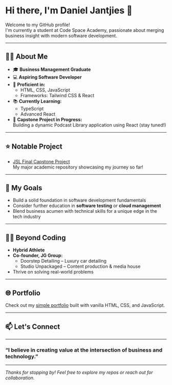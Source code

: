 # Hi there, I'm Daniel Jantjies 👋

Welcome to my GitHub profile!  
I'm currently a student at Code Space Academy, passionate about merging business insight with modern software development.

---

## 👨‍💻 About Me

- 🎓 **Business Management Graduate**  
- 💻 **Aspiring Software Developer**  
- 🚀 **Proficient in:**  
  - HTML, CSS, JavaScript  
  - Frameworks: Tailwind CSS & React  
- 📚 **Currently Learning:**  
  - TypeScript  
  - Advanced React  
- 🎯 **Capstone Project in Progress:**  
  Building a dynamic Podcast Library application using React (stay tuned!)

---

## ⭐ Notable Project

- [JSL Final Capstone Project](https://danieljantjies3.github.io/JSL_Portfolio_Piece_DANJAN610_PTO2407_GroupA_Daniel-Jantjies_JSL11/)  
  My major academic repository showcasing my journey so far!

---

## 🌱 My Goals

- Build a solid foundation in software development fundamentals  
- Consider further education in **software testing** or **cloud management**  
- Blend business acumen with technical skills for a unique edge in the tech industry

---

## 🧑‍💼 Beyond Coding

- **Hybrid Athlete**  
- **Co-founder, JG Group:**  
  - Doorstep Detailing – Luxury car detailing  
  - Studio Unpackaged – Content production & media house  
- Thrive on solving real-world problems

---

## 🌐 Portfolio

Check out my [simple portfolio](https://quiet-palmier-b6eab4.netlify.app/) built with vanilla HTML, CSS, and JavaScript.

---

## 📫 Let's Connect

<!-- Add your social/professional links below as you wish -->
<!-- Example: [LinkedIn](#) | [Twitter](#) -->

---

### “I believe in creating value at the intersection of business and technology.”

---

*Thanks for stopping by! Feel free to explore my repos or reach out for collaboration.*
